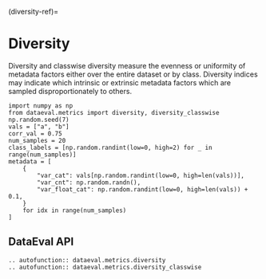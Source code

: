 (diversity-ref)=
# Diversity

Diversity and classwise diversity measure the evenness or uniformity of metadata
factors either over the entire dataset or by class.  Diversity indices may
indicate which intrinsic or extrinsic metadata factors which are sampled
disproportionately to others.

```{testsetup}
import numpy as np
from dataeval.metrics import diversity, diversity_classwise
np.random.seed(7)
vals = ["a", "b"]
corr_val = 0.75
num_samples = 20
class_labels = [np.random.randint(low=0, high=2) for _ in range(num_samples)]
metadata = [
    {
        "var_cat": vals[np.random.randint(low=0, high=len(vals))],
        "var_cnt": np.random.randn(),
        "var_float_cat": np.random.randint(low=0, high=len(vals)) + 0.1,
    }
    for idx in range(num_samples)
]
```

## DataEval API

```{eval-rst}
.. autofunction:: dataeval.metrics.diversity
.. autofunction:: dataeval.metrics.diversity_classwise
```
